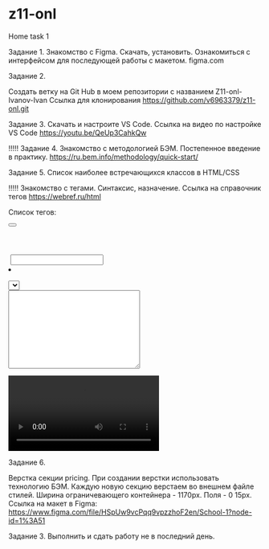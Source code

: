 # z11-onl
Home task 1

Задание 1.
Знакомство с Figma. Скачать, установить. Ознакомиться с интерфейсом для последующей работы с макетом.
figma.com

Задание 2.

Создать ветку на Git Hub в моем репозитории c названием Z11-onl-Ivanov-Ivan
Ссылка для клонирования https://github.com/v6963379/z11-onl.git

Задание 3. 
Скачать и настроите VS Code.
Ссылка на видео по настройке VS Code
https://youtu.be/QeUp3CahkQw

!!!!!  Задание 4.
Знакомство с методологией БЭМ. Постепенное введение в практику.
https://ru.bem.info/methodology/quick-start/

Задание 5. 
Список наиболее встречающихся классов в HTML/CSS

!!!!!  Знакомство с тегами. Синтаксис, назначение.
Ссылка на справочник тегов
https://webref.ru/html

Список тегов:
      <aside></aside>
      <article></article>
      <audio src=""></audio>
      <body></body>
      <button></button>
      <footer></footer>
      <form action=""></form>
      <h1></h1>
      <head></head>
      <header></header>
      <html></html>
      <img src="" alt="">
      <input type="text">
      <label for=""></label>
      <li></li>
      <link rel="stylesheet" href="">
      <main></main>
      <menu></menu>
      <meta>
      <nav></nav>
      <p></p>
      <script></script>
      <select name="" id=""></select>
      <section></section>
      <span></span>
      <textarea name="" id="" cols="30" rows="10"></textarea>
      <title></title>
      <ul></ul>
      <video src=""></video>
      
      
Задание 6.

Верстка секции pricing. 
При создании верстки использовать технологию БЭМ.
Каждую новую секцию верстаем во внешнем файле стилей.
Ширина ограничевающего контейнера - 1170px.
Поля - 0 15px.
Ссылка на макет в Figma:
https://www.figma.com/file/HSpUw9vcPqq9vpzzhoF2en/School-1?node-id=1%3A51

Задание 3. 
Выполнить и сдать работу не в последний день.
